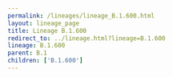 ```yaml
---
permalink: /lineages/lineage_B.1.600.html
layout: lineage_page
title: Lineage B.1.600
redirect_to: ../lineage.html?lineage=B.1.600
lineage: B.1.600
parent: B.1
children: ['B.1.600']
---
```

